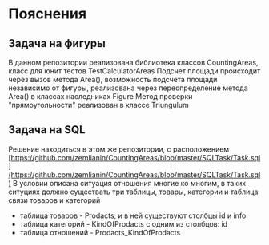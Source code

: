 # Пояснения
## Задача на фигуры
В данном репозитории реализована библиотека классов CountingAreas, класс для юнит тестов TestCalculatorAreas
Подсчет площади происходит через вызов метода Area(), возможность подсчета площади независимо от фигуры, реализована через переопределение
метода Area() в классах наследниках Figure
Метод проверки "прямоугольности" реализован в классе Triungulum
## Задача на SQL
Решение находиться в этом же репозитории, с расположением  [https://github.com/zemlianin/CountingAreas/blob/master/SQLTask/Task.sql](https://github.com/zemlianin/CountingAreas/blob/master/SQLTask/Task.sql)
В условии описана ситуация отношения многие ко многим, в таких ситуциях должно существать три таблицы, товары, категории и таблица связи товаров и категорий 
+ таблица товаров - Prodacts, и в ней существуют столбцы id и info
+ таблица категорий - KindOfProdacts с одним из столбцов: id
+ таблица отношений - Prodacts_KindOfProdacts
